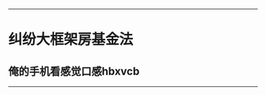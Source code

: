 *******************************

纠纷大框架房基金法
===================
俺的手机看感觉口感hbxvcb
-------------------

******************************
